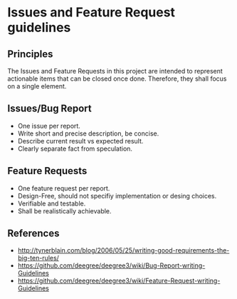 # Issues and Feature Request guidelines

## Principles
The Issues and Feature Requests in this project are intended to represent actionable items that can be closed once done. Therefore, they shall focus on a single element.
 
## Issues/Bug Report
 * One issue per report. 
 * Write short and precise description, be concise.
 * Describe current result vs expected result.
 * Clearly separate fact from speculation.
 
## Feature Requests
 * One feature request per report.
 * Design-Free, should not specifiy implementation or desing choices.
 * Verifiable and testable.
 * Shall be realistically achievable.
 
## References
 * http://tynerblain.com/blog/2006/05/25/writing-good-requirements-the-big-ten-rules/
 * https://github.com/deegree/deegree3/wiki/Bug-Report-writing-Guidelines
 * https://github.com/deegree/deegree3/wiki/Feature-Request-writing-Guidelines
 